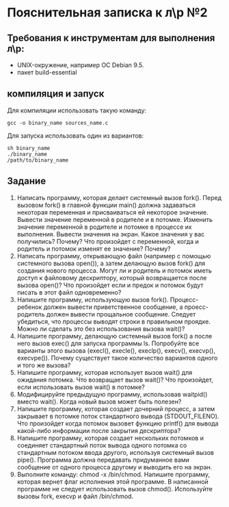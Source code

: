 # Пояснительная записка к л\р №2

## Требования к инструментам для выполнения л\р:
* UNIX-окружение, например ОС Debian 9.5.
* пакет build-essential

## компиляция и запуск

Для компиляции использовать такую команду:

```
gcc -o binary_name sources_name.c
```

Для запуска использовать один из вариантов:

```
sh binary_name
./binary_name
/path/to/binary_name
```

## Задание
1. Написать программу, которая делает системный вызов fork(). Перед вызовом fork() в главной функции main() должна задаваться некоторая переменная и присваиваться ей некоторое значение. Вывести значение переменной в родителе и в потомке. Изменить значение переменной в родителе и потомке в процессе их выполнения. Вывести значения на экран. Какое значения у вас получились? Почему? Что произойдет с переменной, когда и родитель и потомок изменят ее значение? Почему?
2. Написать программу, открывающую файл (например с помощью системного вызова open()), а затем делающую вызов fork() для создания нового процесса. Могут ли и родитель и потомок иметь доступ к файловому дескриптору, который возвращается после вызова open()? Что произойдет если и предок и потомок будут писать в этот файл одновременно?
3. Напишите программу, использующую вызов fork(). Процесс-ребенок должен вывести приветственное сообщение, а проесс-родитель должен вывести прощальное сообщение. Следует убедиться, что процессы выводят строки в правильном проядке. Можно ли сделать это без использования вызова wait()?
4. Напишите программу, делающую системный вызов fork() а после него вызов exec() для запуска программы ls. Попробуйте все варианты этого вызова (execl(), execle(), execlp(), execv(), execvp(), execvpe()). Почему существует такое количество вариантов одного и того же вызова?
5. Напишите программу, которая использует вызов wait() для ожидания потомка. Что возвращает вызов wait()? Что произойдет, если использовать вызов wait() в потомке?
6. Модифицируйте предыдущую программу, использовав waitpid() вместо wait(). Когда новый вызов может быть полезен?
7. Напишите программу, которая создает дочерний процесс, а затем закрывает в потомке поток стандартного вывода (STDOUT_FILENO). Что произойдет когда потомок вызовет функцию printf() для вывода какой-либо информации после закрытия дескриптора?
8. Напишите программу, которая создает нескольких потомков и соединяет стандартный поток вывода одного потомка со стандартным потоком ввода другого, используя системный вызов pipe(). Программа должна передавать придуманное вами сообщение от одного процесса другому и выводить его на экран.
9. Выполните команду: chmod -x /bin/chmod. Напишите программу, которая вернет флаг исполнения этой программе. В написанной программе не следует использовать вызов chmod(). Используйте вызовы fork, execvp и файл /bin/chmod.

